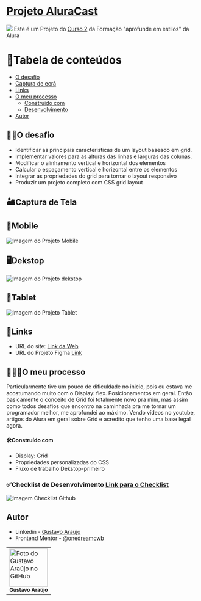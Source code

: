 # <a href="#">Projeto AluraCast</a>
<img src="https://media.discordapp.net/attachments/1044972183870525540/1102647415615520861/image.png">
Este é um Projeto do <a href="https://cursos.alura.com.br/course/css-construindo-layouts-grid">Curso 2</a> da Formação "aprofunde em estilos" da Alura

# 🧠Tabela de conteúdos

  - [O desafio](#o-desafio)
  - [Captura de ecrã](#captura-de-tela)
  - [Links](#links)
- [O meu processo](o-meu-processo)
  - [Construído com](#construído-com)
  - [Desenvolvimento](#checklist-de-desenvolvimento)
- [Autor](#autor)

## 🐱‍🏍O desafio



- Identificar as principais caracteristicas de um layout baseado em grid.
- Implementar valores para as alturas das linhas e larguras das colunas.
- Modificar o alinhamento vertical e horizontal dos elementos
- Calcular o espaçamento vertical e horizontal entre os elementos
- Integrar as propriedades do grid para tornar o layout responsivo
- Produzir um projeto completo com CSS grid layout


## 🏜Captura de Tela

## 📱Mobile
![Imagem do Projeto Mobile](https://media.discordapp.net/attachments/1044972183870525540/1102647152318087279/Mobile.png?width=162&height=638)

## 🖥Dekstop
![Imagem do Projeto dekstop](https://media.discordapp.net/attachments/1044972183870525540/1102647152636870706/Tablet.png?width=437&height=640)

## 🔳Tablet
![Imagem do Projeto Tablet](https://media.discordapp.net/attachments/1044972183870525540/1102647151579906150/Dekstop.png?width=652&height=640)

## 🔗Links

- URL do site: [Link da Web](https://alura-cast-zeta-snowy.vercel.app/)
- URL do Projeto Figma [Link](https://www.figma.com/file/Cs3tPE5ZrxD7PfaAsK2AMb/Projeto-Grid---Alura-Cast?t=Sy7GhIkjAZGnlpMF-6)


## 🙋🏼‍♂️O meu processo

Particularmente tive um pouco de dificuldade no inicio, pois eu estava me acostumando muito com o Display: flex. Posicionamentos em geral. Então basicamente o conceito de Grid foi totalmente novo pra mim, mas assim como todos desafios que encontro na caminhada pra me tornar um programador melhor, me aprofundei ao máximo. Vendo vídeos no youtube, artigos do Alura em geral sobre Grid e acredito que tenho uma base legal agora.


#### 🛠Construído com

- Display: Grid
- Propriedades personalizadas do CSS
- Fluxo de trabalho Dekstop-primeiro


### ✅Checklist de Desenvolvimento <a href="https://github.com/users/onedreamcwb/projects/6">Link para o Checklist</a>

![Imagem Checklist Github](https://media.discordapp.net/attachments/1044972183870525540/1102652580749918409/image.png)


## Autor

- Linkedin - [Gustavo Araujo](https://www.linkedin.com/in/ga20222/)
- Frontend Mentor - [@onedreamcwb](https://www.frontendmentor.io/profile/onedreamcwb)

<table>
  <tr>
    <td>
      <a href="https://github.com/onedreamcwb">
        <img src="https://media.discordapp.net/attachments/1044972183870525540/1093833106970132550/gu.jpg?width=478&height=640" width="100px;" alt="Foto do Gustavo Araújo no GitHub"/><br>
        <sub>
          <b>Gustavo Araújo</b>
        </sub>
      </a>
    </td>
  </tr>
</table>
